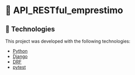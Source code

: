 # :book: API_RESTful_emprestimo




## :rocket: Technologies

This project was developed with the following technologies:

- [Python](https://https://www.python.org/)
- [Django](https://www.djangoproject.com/)
- [DRF](https://www.django-rest-framework.org/)
- [pytest](https://pytest-django.readthedocs.io/en/latest/)

